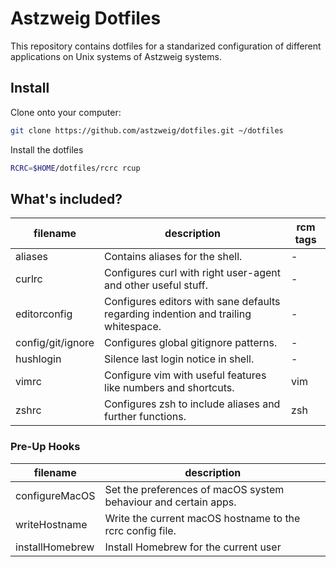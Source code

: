 # Astzweig Dotfiles
This repository contains dotfiles for a standarized configuration of different
applications on Unix systems of Astzweig systems.

## Install
Clone onto your computer:

```zsh
git clone https://github.com/astzweig/dotfiles.git ~/dotfiles
```

Install the dotfiles

```zsh
RCRC=$HOME/dotfiles/rcrc rcup
```
## What's included?

| filename | description | rcm tags |
| -------- | ----------- | -------- |
| aliases  | Contains aliases for the shell. | - |
| curlrc   | Configures curl with right user-agent and other useful stuff. | - |
| editorconfig | Configures editors with sane defaults regarding indention and trailing whitespace. | - |
| config/git/ignore | Configures global gitignore patterns. | - |
| hushlogin | Silence last login notice in shell. | - |
| vimrc | Configure vim with useful features like numbers and shortcuts. | vim |
| zshrc | Configures zsh to include aliases and further functions. | zsh |

### Pre-Up Hooks

| filename | description |
| -------- | ----------- |
| configureMacOS | Set the preferences of macOS system behaviour and certain apps. |
| writeHostname | Write the current macOS hostname to the rcrc config file. |
| installHomebrew | Install Homebrew for the current user |
